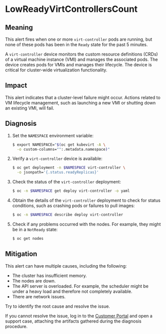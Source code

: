 <!-- Edited by Jiří Herrmann, 15 Nov 2022 -->

# LowReadyVirtControllersCount

## Meaning

This alert fires when one or more `virt-controller` pods are running, but
none of these pods has been in the `Ready` state for the past 5 minutes.

A `virt-controller` device monitors the custom resource definitions (CRDs)
of a virtual machine instance (VMI) and manages the associated pods. The
device creates pods for VMIs and manages their lifecycle. The device is
critical for cluster-wide virtualization functionality.

## Impact

This alert indicates that a cluster-level failure might occur. Actions
related to VM lifecycle management, such as launching a new VMI or
shutting down an existing VMI, will fail.

## Diagnosis

1. Set the `NAMESPACE` environment variable:

   ```bash
   $ export NAMESPACE="$(oc get kubevirt -A \
     -o custom-columns="":.metadata.namespace)"
   ```

2. Verify a `virt-controller` device is available:

   ```bash
   $ oc get deployment -n $NAMESPACE virt-controller \
     -o jsonpath='{.status.readyReplicas}'
   ```

3. Check the status of the `virt-controller` deployment:

   ```bash
   $ oc -n $NAMESPACE get deploy virt-controller -o yaml
   ```

4. Obtain the details of the `virt-controller` deployment to check for
status conditions, such as crashing pods or failures to pull images:

   ```bash
   $ oc -n $NAMESPACE describe deploy virt-controller
   ```

5. Check if any problems occurred with the nodes. For example, they might
be in a `NotReady` state:

   ```bash
   $ oc get nodes
   ```

## Mitigation

This alert can have multiple causes, including the following:

- The cluster has insufficient memory.
- The nodes are down.
- The API server is overloaded. For example, the scheduler might be under
a heavy load and therefore not completely available.
- There are network issues.

Try to identify the root cause and resolve the issue.

If you cannot resolve the issue, log in to the
[Customer Portal](https://access.redhat.com) and open a support case,
attaching the artifacts gathered during the diagnosis procedure.
